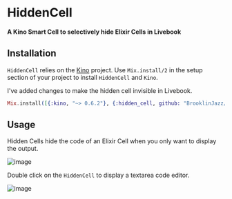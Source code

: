 # HiddenCell

**A Kino Smart Cell to selectively hide Elixir Cells in Livebook**

## Installation

`HiddenCell` relies on the [Kino](https://github.com/trbflxr/kino) project. Use `Mix.install/2` in the setup section of your project to install `HiddenCell` and `Kino`.

I've added changes to make the hidden cell invisible in Livebook.

```elixir
Mix.install([{:kino, "~> 0.6.2"}, {:hidden_cell, github: "BrooklinJazz/hidden_cell"}])
```

## Usage

Hidden Cells hide the code of an Elixir Cell when you only want to display the output.

![image](https://user-images.githubusercontent.com/14877564/183743123-bfa11b87-749f-4729-baeb-ba359e96c794.png)

Double click on the `HiddenCell` to display a textarea code editor.

![image](https://user-images.githubusercontent.com/14877564/183743199-ae0486b8-4c8b-4c17-a7e9-51a7a1bba2da.png)
